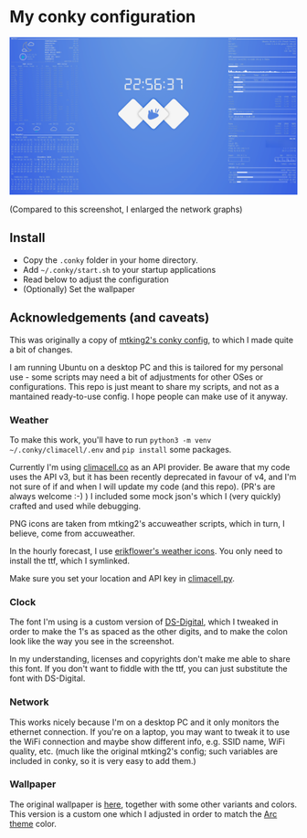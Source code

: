 # My conky configuration

![screenshot](screenshot.png)

(Compared to this screenshot, I enlarged the network graphs)

## Install

* Copy the `.conky` folder in your home directory.
* Add `~/.conky/start.sh` to your startup applications
* Read below to adjust the configuration
* (Optionally) Set the wallpaper

## Acknowledgements (and caveats)

This was originally a copy of [mtking2's conky config](https://github.com/mtking2/conky-config), to which I made quite a bit of changes.

I am running Ubuntu on a desktop PC and this is tailored for my personal use - some scripts may need a bit of adjustments for other OSes or configurations. This repo is just meant to share my scripts, and not as a mantained ready-to-use config. I hope people can make use of it anyway.

### Weather

To make this work, you'll have to run `python3 -m venv ~/.conky/climacell/.env` and `pip install` some packages.

Currently I'm using [climacell.co](https://climacell.co) as an API provider. Be aware that my code uses the API v3, but it has been recently deprecated in favour of v4, and I'm not sure of if and when I will update my code (and this repo). (PR's are always welcome :-) ) I included some mock json's which I (very quickly) crafted and used while debugging.

PNG icons are taken from mtking2's accuweather scripts, which in turn, I believe, come from accuweather.

In the hourly forecast, I use [erikflower's weather icons](https://github.com/erikflowers/weather-icons/). You only need to install the ttf, which I symlinked.

Make sure you set your location and API key in [climacell.py](https://github.com/renyhp/conky-config/blob/main/.conky/climacell/climacell.py#L83-L85).

### Clock

The font I'm using is a custom version of [DS-Digital](https://www.dafont.com/ds-digital.font), which I tweaked in order to make the 1's as spaced as the other digits, and to make the colon look like the way you see in the screenshot.

In my understanding, licenses and copyrights don't make me able to share this font. If you don't want to fiddle with the ttf, you can just substitute the font with DS-Digital.

### Network

This works nicely because I'm on a desktop PC and it only monitors the ethernet connection. If you're on a laptop, you may want to tweak it to use the WiFi connection and maybe show different info, e.g. SSID name, WiFi quality, etc. (much like the original mtking2's config; such variables are included in conky, so it is very easy to add them.)

### Wallpaper

The original wallpaper is [here](https://www.xfce-look.org/c/1341338), together with some other variants and colors. This version is a custom one which I adjusted in order to match the [Arc theme](https://github.com/jnsh/arc-theme) color.
